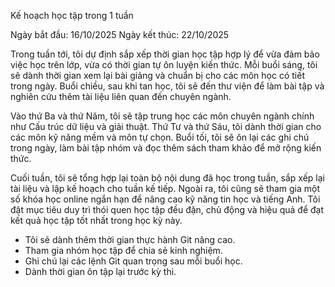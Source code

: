 Kế hoạch học tập trong 1 tuần

Ngày bắt đầu: 16/10/2025
Ngày kết thúc: 22/10/2025

Trong tuần tới, tôi dự định sắp xếp thời gian học tập hợp lý để vừa đảm bảo việc học trên lớp, vừa có thời gian tự ôn luyện kiến thức. Mỗi buổi sáng, tôi sẽ dành thời gian xem lại bài giảng và chuẩn bị cho các môn học có tiết trong ngày. Buổi chiều, sau khi tan học, tôi sẽ đến thư viện để làm bài tập và nghiên cứu thêm tài liệu liên quan đến chuyên ngành.

Vào thứ Ba và thứ Năm, tôi sẽ tập trung học các môn chuyên ngành chính như Cấu trúc dữ liệu và giải thuật. Thứ Tư và thứ Sáu, tôi dành thời gian cho các môn kỹ năng mềm và môn tự chọn. Buổi tối, tôi sẽ ôn lại các ghi chú trong ngày, làm bài tập nhóm và đọc thêm sách tham khảo để mở rộng kiến thức.

Cuối tuần, tôi sẽ tổng hợp lại toàn bộ nội dung đã học trong tuần, sắp xếp lại tài liệu và lập kế hoạch cho tuần kế tiếp. Ngoài ra, tôi cũng sẽ tham gia một số khóa học online ngắn hạn để nâng cao kỹ năng tin học và tiếng Anh. Tôi đặt mục tiêu duy trì thói quen học tập đều đặn, chủ động và hiệu quả để đạt kết quả học tập tốt nhất trong học kỳ này.
- Tôi sẽ dành thêm thời gian thực hành Git nâng cao.
- Tham gia nhóm học tập để chia sẻ kinh nghiệm.
- Ghi chú lại các lệnh Git quan trọng sau mỗi buổi học.
- Dành thời gian ôn tập lại trước kỳ thi.

